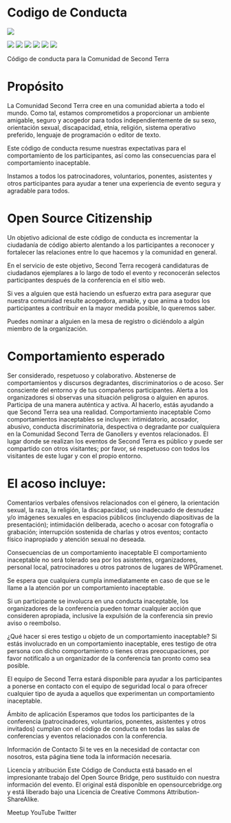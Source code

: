 # Codigo de Conducta

![](https://pandao.github.io/editor.md/images/logos/editormd-logo-180x180.png)

![](https://img.shields.io/github/stars/pandao/editor.md.svg) ![](https://img.shields.io/github/forks/pandao/editor.md.svg) ![](https://img.shields.io/github/tag/pandao/editor.md.svg) ![](https://img.shields.io/github/release/pandao/editor.md.svg) ![](https://img.shields.io/github/issues/pandao/editor.md.svg) ![](https://img.shields.io/bower/v/editor.md.svg)

Código de conducta para la Comunidad de Second Terra

# Propósito
La Comunidad Second Terra cree en una comunidad abierta a todo el mundo. Como tal, estamos comprometidos a proporcionar un ambiente amigable, seguro y acogedor para todos independientemente de su sexo, orientación sexual, discapacidad, etnia, religión, sistema operativo preferido, lenguaje de programación o editor de texto.

Este código de conducta resume nuestras expectativas para el comportamiento de los participantes, así como las consecuencias para el comportamiento inaceptable.

Instamos a todos los patrocinadores, voluntarios, ponentes, asistentes y otros participantes para ayudar a tener una experiencia de evento segura y agradable para todos.

# Open Source Citizenship
Un objetivo adicional de este código de conducta es incrementar la ciudadanía de código abierto alentando a los participantes a reconocer y fortalecer las relaciones entre lo que hacemos y la comunidad en general.

En el servicio de este objetivo, Second Terra recogerá candidaturas de ciudadanos ejemplares a lo largo de todo el evento y reconocerán selectos participantes después de la conferencia en el sitio web.

Si ves a alguien que está haciendo un esfuerzo extra para asegurar que nuestra comunidad resulte acogedora, amable, y que anima a todos los participantes a contribuir en la mayor medida posible, lo queremos saber.

Puedes nominar a alguien en la mesa de registro o diciéndolo a algún miembro de la organización.

# Comportamiento esperado

Ser considerado, respetuoso y colaborativo.
Abstenerse de comportamientos y discursos degradantes, discriminatorios o de acoso.
Ser consciente del entorno y de tus compañeros participantes. Alerta a los organizadores si observas una situación peligrosa o alguien en apuros.
Participa de una manera auténtica y activa. Al hacerlo, estás ayudando a que Second Terra sea una realidad.
Comportamiento inaceptable
Como comportamientos inaceptables se incluyen: intimidatorio, acosador, abusivo, conducta discriminatoria, despectiva o degradante por cualquiera en la Comunidad Second Terra de Ganollers y eventos relacionados. El lugar donde se realizan los eventos de Second Terra es público y puede ser compartido con otros visitantes; por favor, sé respetuoso con todos los visitantes de este lugar y con el propio entorno.

# El acoso incluye: 
Comentarios verbales ofensivos relacionados con el género, la orientación sexual, la raza, la religión, la discapacidad; uso inadecuado de desnudez y/o imágenes sexuales en espacios públicos (incluyendo diapositivas de la presentación); intimidación deliberada, acecho o acosar con fotografía o grabación; interrupción sostenida de charlas y otros eventos; contacto físico inapropiado y atención sexual no deseada.

Consecuencias de un comportamiento inaceptable
El comportamiento inaceptable no será tolerado sea por los asistentes, organizadores, personal local, patrocinadores u otros patronos de lugares de WPGramenet.

Se espera que cualquiera cumpla inmediatamente en caso de que se le llame a la atención por un comportamiento inaceptable.

Si un participante se involucra en una conducta inaceptable, los organizadores de la conferencia pueden tomar cualquier acción que consideren apropiada, inclusive la expulsión de la conferencia sin previo aviso o reembolso.

¿Qué hacer si eres testigo u objeto de un comportamiento inaceptable?
Si estás involucrado en un comportamiento inaceptable, eres testigo de otra persona con dicho comportamiento o tienes otras preocupaciones, por favor notifícalo a un organizador de la conferencia tan pronto como sea posible.

El equipo de Second Terra estará disponible para ayudar a los participantes a ponerse en contacto con el equipo de seguridad local o para ofrecer cualquier tipo de ayuda a aquellos que experimentan un comportamiento inaceptable.

Ámbito de aplicación
Esperamos que todos los participantes de la conferencia (patrocinadores, voluntarios, ponentes, asistentes y otros invitados) cumplan con el código de conducta en todas las salas de conferencias y eventos relacionados con la conferencia.

Información de Contacto
Si te ves en la necesidad de contactar con nosotros, esta página tiene toda la información necesaria.

Licencia y atribución
Este Código de Conducta está basado en el impresionante trabajo del Open Source Bridge, pero sustituido con nuestra información del evento. El original está disponible en opensourcebridge.org y está liberado bajo una Licencia de Creative Commons Attribution-ShareAlike.

Meetup
YouTube
Twitter
